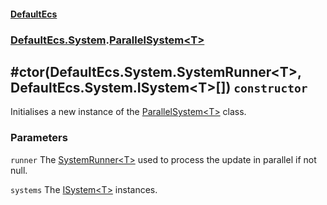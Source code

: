 #### [DefaultEcs](./DefaultEcs.md 'DefaultEcs')
### [DefaultEcs.System](./DefaultEcs.md#DefaultEcs-System 'DefaultEcs.System').[ParallelSystem&lt;T&gt;](./DefaultEcs-System-ParallelSystem-T-.md 'DefaultEcs.System.ParallelSystem&lt;T&gt;')
## #ctor(DefaultEcs.System.SystemRunner&lt;T&gt;, DefaultEcs.System.ISystem&lt;T&gt;[]) `constructor`
Initialises a new instance of the [ParallelSystem&lt;T&gt;](./DefaultEcs-System-ParallelSystem-T-.md 'DefaultEcs.System.ParallelSystem&lt;T&gt;') class.
### Parameters

<a name='DefaultEcs-System-ParallelSystem-T---ctor(DefaultEcs-System-SystemRunner-T--_DefaultEcs-System-ISystem-T---)-runner'></a>
`runner`
The [SystemRunner&lt;T&gt;](./DefaultEcs-System-SystemRunner-T-.md 'DefaultEcs.System.SystemRunner&lt;T&gt;') used to process the update in parallel if not null.

<a name='DefaultEcs-System-ParallelSystem-T---ctor(DefaultEcs-System-SystemRunner-T--_DefaultEcs-System-ISystem-T---)-systems'></a>
`systems`
The [ISystem&lt;T&gt;](./DefaultEcs-System-ISystem-T-.md 'DefaultEcs.System.ISystem&lt;T&gt;') instances.
